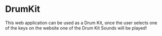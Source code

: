 # DrumKit

This web application can be used as a Drum Kit, once the user selects one of the keys on the website one of the Drum Kit Sounds will be played! 
